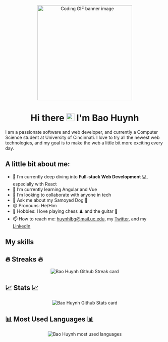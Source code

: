 <div align="center">
    <img src="https://media.giphy.com/media/dMLmQfCO7lCA2gX3tw/giphy.gif" alt="Coding GIF banner image" height="300"/>
</div>

<h1 align="center"> Hi there <img src="https://media.giphy.com/media/hvRJCLFzcasrR4ia7z/giphy.gif" alt="" height="25px"/> I'm Bao Huynh </h1>

I am a passionate software and web developer, and currently a Computer Science student at University of Cincinnati. I love to try all the newest web technologies, and my goal is to make the web a little bit more exciting every day.

## A little bit about me:
-   🔭 I’m currently deep diving into **Full-stack Web Development** 💻, especially with React
-   🌱 I’m currently learning Angular and Vue
-   👯 I’m looking to collaborate with anyone in tech
-   💬 Ask me about my Samoyed Dog 🐶
-   😄 Pronouns: He/Him
-   🤗 Hobbies: I love playing chess ♟️ and the guitar 🎸
-   📫 How to reach me: huynhlbg@mail.uc.edu, my [Twitter](https://twitter.com/bhuynhtweet), and my [LinkedIn](https://linkedin.com/in/baohuynhuc)

## My skills ##

## 🔥 Streaks 🔥
<div align="center">
    <img src="https://github-readme-streak-stats.herokuapp.com/?user=bhuynhdev&theme=github-dark&date_format=M%20j%5B%2C%20Y%5D" alt="Bao Huynh Github Streak card" />
</div>


## 📈 Stats 📈
<div align="center">
    <img src="https://github-readme-stats-bhuynh.vercel.app/api?username=bhuynhdev&show_icons=true&theme=tokyonight" alt="Bao Huynh Github Stats card" />
</div>

## 📊 Most Used Languages 📊
<div align="center">
    <img src="https://github-readme-stats-bhuynh.vercel.app/api/top-langs/?username=bhuynhdev&hide=scss&theme=github_dark" alt="Bao Huynh most used languages" />
</div>
